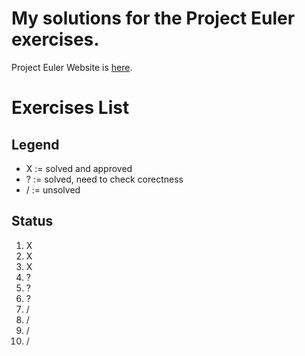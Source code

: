 # My solutions for the Project Euler exercises.


Project Euler Website is [here](projecteuler.net).

# Exercises List

## Legend

* X := solved and approved
* ? := solved, need to check corectness
* / := unsolved

## Status

1. X
2. X
3. X
4. ?
5. ?
6. ?
7. /
8. /
9. /
10. /
